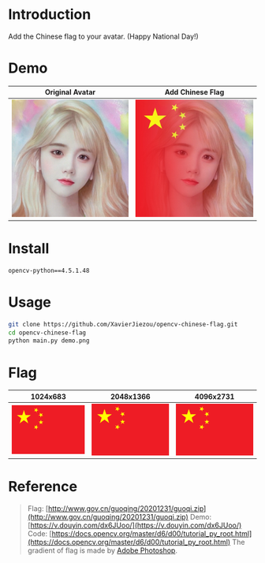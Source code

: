 # Introduction
Add the Chinese flag to your avatar. (Happy National Day!)
# Demo
| Original Avatar| Add Chinese Flag |
|:--------------:|:----------------:|
|![demo](demo.png)|![_new](_new.jpg)|
# Install
```bash
opencv-python==4.5.1.48
```
# Usage
```bash
git clone https://github.com/XavierJiezou/opencv-chinese-flag.git
cd opencv-chinese-flag
python main.py demo.png
```
# Flag
| 1024x683| 2048x1366 | 4096x2731 |
|:-------:|:---------:|:---------:|
|![1024](guoqi/guoqi_1024.png)|![2048](guoqi/guoqi_2048.png)|![4096](guoqi/guoqi_4096.png)|
# Reference
> Flag: [http://www.gov.cn/guoqing/20201231/guoqi.zip](http://www.gov.cn/guoqing/20201231/guoqi.zip)
> Demo: [https://v.douyin.com/dx6JUoo/](https://v.douyin.com/dx6JUoo/)
> Code: [https://docs.opencv.org/master/d6/d00/tutorial_py_root.html](https://docs.opencv.org/master/d6/d00/tutorial_py_root.html)
> The gradient of flag is made by [Adobe Photoshop](https://www.adobe.com/products/photoshop.html).